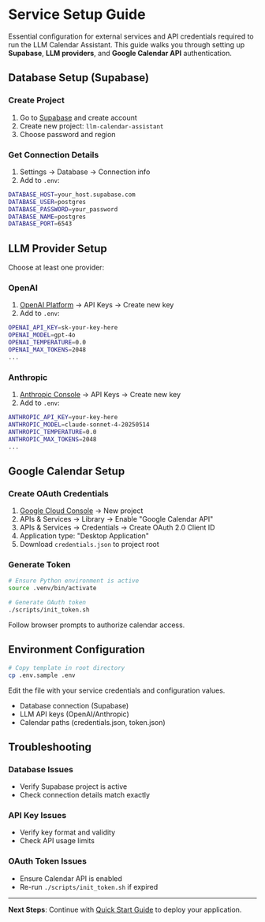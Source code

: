 # Service Setup Guide

Essential configuration for external services and API credentials required to run the LLM Calendar Assistant. This guide walks you through setting up **Supabase**, **LLM providers**, and **Google Calendar API** authentication.

## Database Setup (Supabase)

### Create Project
1. Go to [Supabase](https://supabase.com/) and create account
2. Create new project: `llm-calendar-assistant`
3. Choose password and region

### Get Connection Details
1. Settings → Database → Connection info
2. Add to `.env`:
```bash
DATABASE_HOST=your_host.supabase.com
DATABASE_USER=postgres
DATABASE_PASSWORD=your_password
DATABASE_NAME=postgres
DATABASE_PORT=6543
```

## LLM Provider Setup

Choose at least one provider:

### OpenAI
1. [OpenAI Platform](https://platform.openai.com/) → API Keys → Create new key
2. Add to `.env`:
```bash
OPENAI_API_KEY=sk-your-key-here
OPENAI_MODEL=gpt-4o
OPENAI_TEMPERATURE=0.0
OPENAI_MAX_TOKENS=2048
...
```

### Anthropic
1. [Anthropic Console](https://console.anthropic.com/) → API Keys → Create new key
2. Add to `.env`:
```bash
ANTHROPIC_API_KEY=your-key-here
ANTHROPIC_MODEL=claude-sonnet-4-20250514
ANTHROPIC_TEMPERATURE=0.0
ANTHROPIC_MAX_TOKENS=2048
...
```

## Google Calendar Setup

### Create OAuth Credentials
1. [Google Cloud Console](https://console.cloud.google.com/) → New project
2. APIs & Services → Library → Enable "Google Calendar API"
3. APIs & Services → Credentials → Create OAuth 2.0 Client ID
4. Application type: "Desktop Application"
5. Download `credentials.json` to project root

### Generate Token
```bash
# Ensure Python environment is active
source .venv/bin/activate

# Generate OAuth token
./scripts/init_token.sh
```
Follow browser prompts to authorize calendar access.

## Environment Configuration

```bash
# Copy template in root directory
cp .env.sample .env
```
Edit the file with your service credentials and configuration values.
- Database connection (Supabase)
- LLM API keys (OpenAI/Anthropic)
- Calendar paths (credentials.json, token.json)


## Troubleshooting

### Database Issues
- Verify Supabase project is active
- Check connection details match exactly

### API Key Issues  
- Verify key format and validity
- Check API usage limits

### OAuth Token Issues
- Ensure Calendar API is enabled
- Re-run `./scripts/init_token.sh` if expired

---

**Next Steps**: Continue with [Quick Start Guide](quick-start.md) to deploy your application.